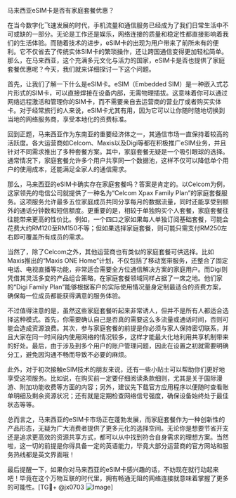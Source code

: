 马来西亚eSIM卡是否有家庭套餐优惠？

在当今数字化飞速发展的时代，手机流量和通信服务已经成为了我们日常生活中不可或缺的一部分。无论是工作还是娱乐，网络连接的质量和稳定性都直接影响着我们的生活体验。而随着技术的进步，eSIM卡的出现为用户带来了前所未有的便利。它不仅省去了传统实体SIM卡的繁琐操作，还让跨国通信变得更加轻松简单。那么，在马来西亚，这个充满多元文化与活力的国家，eSIM卡是否也提供了家庭套餐优惠呢？今天，我们就来详细探讨一下这个问题。

首先，让我们了解一下什么是eSIM卡。eSIM（Embedded SIM）是一种嵌入式芯片形式的SIM卡，可以直接焊接在设备内部，无需物理插拔。这意味着你可以通过网络远程激活和管理你的SIM卡，而不需要亲自去运营商的营业厅或者购买实体卡。对于经常旅行的人来说，eSIM卡尤其有用，因为它可以让你随时随地切换到当地的网络服务商，享受本地化的资费标准。

回到正题，马来西亚作为东南亚的重要经济体之一，其通信市场一直保持着较高的活跃度。各大运营商如Celcom、Maxis以及Digi等都在积极推广eSIM业务，并且针对不同需求推出了多种套餐方案。其中，家庭套餐无疑是一个吸引眼球的选择。通常情况下，家庭套餐允许多个用户共享同一个数据池，这样不仅可以降低单个用户的使用成本，还能满足全家人的通信需求。

那么，马来西亚的eSIM卡确实存在家庭套餐吗？答案是肯定的。以Celcom为例，这家领先的电信公司就提供了一种名为“Celcom Xpax Family Plan”的家庭套餐服务。这项服务允许最多五位家庭成员共同分享每月的数据流量，同时还能享受到额外的通话分钟数和短信额度。更重要的是，相较于单独购买个人套餐，家庭套餐往往能带来更高的性价比。例如，一个四口之家如果每人单独订阅基础套餐，可能会花费大约RM120至RM150不等；但如果选择家庭套餐，则可能只需支付RM250左右即可覆盖所有成员的需求。

当然了，除了Celcom之外，其他运营商也有类似的家庭套餐可供选择。比如Maxis推出的“Maxis ONE Home”计划，不仅包括了移动宽带服务，还整合了固定电话、电视直播等功能，非常适合需要全方位通信解决方案的家庭用户。而Digi则凭借其灵活多变的产品组合策略，在家庭套餐领域同样占据了一席之地。他们家的“Digi Family Plan”能够根据客户的实际使用情况量身定制最适合的资费方案，确保每一位成员都能获得满意的服务体验。

不过值得注意的是，虽然这些家庭套餐听起来非常诱人，但并不是所有人都适合选择这种模式。首先，你需要确认自己是否真的需要这么多流量或通话时间，否则可能会造成资源浪费。其次，参与家庭套餐的前提是你必须与家人保持密切联系，并且大家在同一时间段内使用网络的情况较多，这样才能最大化地利用共享机制带来的好处。最后，由于涉及到多个用户的账户管理问题，因此在设置之初就需要明确分工，避免因沟通不畅而导致不必要的麻烦。

此外，对于初次接触eSIM技术的朋友来说，还有一些小贴士可以帮助你们更好地享受这项服务。比如说，在购买前一定要仔细阅读条款细则，尤其是关于国际漫游、附加功能收费等方面的内容；另外，建议先下载官方应用程序以便随时查看账单明细及剩余资源状况；还有就是定期检查网络信号强度，确保设备始终处于最佳状态等等。

总而言之，马来西亚的eSIM卡市场正在蓬勃发展，而家庭套餐作为一种创新性的产品形态，无疑为广大消费者提供了更多元化的选择空间。无论你是想要节省开支还是追求更高效的资源共享方式，都可以从中找到符合自身需求的理想方案。当然啦，这一切的前提是你得具备一定的英语能力，毕竟大部分运营商的官方网站和服务热线都是英文界面哦！

最后提醒一下，如果你对马来西亚的eSIM卡感兴趣的话，不妨现在就行动起来吧！毕竟在这个万物互联的时代里，拥有畅通无阻的网络连接就意味着掌握了更多的可能性。[TG💪+ @jx0703 ![Image](https://github.com/user-attachments/assets/dbca1d08-cadb-493c-b0ec-ad6f7a83f270)]